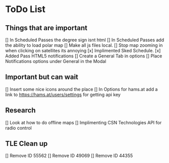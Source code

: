 # ToDo List

## Things that are important
[] In Scheduled Passes the degree sign isnt html
[] In Scheduled Passes add the ability to load polar map
[] Make all js files local.
[] Stop map zooming in when clicking on satellites its annoying
[x] Implimented Sked Schedule.
[x] Added Pass HTML5 notifications
[] Create a General Tab in options
[] Place Notifications options under General in the Modal

## Important but can wait
[] Insert some nice icons around the place
[] In Options for hams.at add a link to https://hams.at/users/settings for getting api key

## Research
[] Look at how to do offline maps
[] Implimenting CSN Technologies API for radio control

## TLE Clean up 

[] Remove ID 55562
[] Remove ID 49069
[] Remove ID 44355